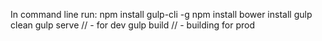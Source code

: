 In command line run:
npm install gulp-cli -g
npm install
bower install
gulp clean
gulp serve // - for dev
gulp build // - building for prod

